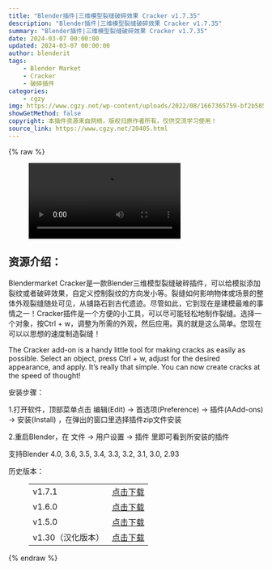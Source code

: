 ```yaml
---
title: "Blender插件|三维模型裂缝破碎效果 Cracker v1.7.35"
description: "Blender插件|三维模型裂缝破碎效果 Cracker v1.7.35"
summary: "Blender插件|三维模型裂缝破碎效果 Cracker v1.7.35"
date: 2024-03-07 00:00:00
updated: 2024-03-07 00:00:00
author: blenderit
tags: 
    - Blender Market
    - Cracker
    - 破碎插件
categories:
    - cgzy
img: https://www.cgzy.net/wp-content/uploads/2022/08/1667365759-bf2b585aaeb7a04.jpg
showGetMethod: false
copyright: 本插件资源来自网络，版权归原作者所有，仅供交流学习使用！
source_link: https://www.cgzy.net/20405.html
---
```


{% raw %}
<figure class="wp-block-video aligncenter"><video controls src="https://cloud.video.taobao.com/play/u/717183932/p/1/e/6/t/1/371400144674.mp4"></video></figure><div class="wp-block-pandastudio-title"><div class="title_style_01"><h2 id="h2-0">资源介绍：</h2></div></div><p class="is-style-text-indent-2em">Blendermarket Cracker是一款Blender三维模型裂缝破碎插件，可以给模拟添加裂纹或者破碎效果，自定义控制裂纹的方向发小等。裂缝如何影响物体或场景的整体外观裂缝随处可见，从铺路石到古代遗迹。尽管如此，它到现在是建模最难的事情之一！Cracker插件是一个方便的小工具，可以尽可能轻松地制作裂缝。选择一个对象，按Ctrl + w，调整为所需的外观，然后应用。真的就是这么简单。您现在可以以思想的速度制造裂缝！</p><p>The Cracker add-on is a handy little tool for making cracks as easily as possible. Select an object, press Ctrl + w, adjust for the desired appearance, and apply. It’s really that simple. You can now create cracks at the speed of thought!</p><div class="wp-block-pandastudio-title"><div class="title_style_01"><p>安装步骤：</p></div></div><p>1.打开软件，顶部菜单点击 编辑(Edit) → 首选项(Preference) → 插件(AAdd-ons) → 安装(Install) ，在弹出的窗口里选择插件zip文件安装</p><p>2.重启Blender，在 文件 → 用户设置 → 插件 里即可看到所安装的插件</p><div class="wp-block-pandastudio-tips"><div class="tip success "><p>支持Blender 4.0, 3.6, 3.5, 3.4, 3.3, 3.2, 3.1, 3.0, 2.93</p>
</div></div><div class="wp-block-pandastudio-title"><div class="title_style_01"><p>历史版本：</p></div></div><figure class="wp-block-table is-style-regular has-medium-font-size"><table class="has-fixed-layout"><tbody><tr><td>v1.7.1</td><td><a href="https://www.cgzy.net/go?_=6782afc85aaHR0cHM6Ly9wYW4uYmFpZHUuY29tL3MvMS1qS2d2ZVFRRG1ZWUQzTWJPT0J0c2c%2FcHdkPWlkdXo%3D" target="_blank">点击下载</a></td></tr><tr><td>v1.6.0</td><td><a href="https://www.cgzy.net/go?_=0c70d9cb88aHR0cHM6Ly9wYW4uYmFpZHUuY29tL3MvMUhiMURyQmhBOER0MWJCdVlGNUVlM3c%2FcHdkPW1zazE%3D" target="_blank">点击下载</a></td></tr><tr><td>v1.5.0</td><td><a href="https://www.cgzy.net/go?_=c101a566b2aHR0cHM6Ly9wYW4uYmFpZHUuY29tL3MvMUpEYklsY0xBVkR3cGlRbFFINHpzQ2c%2FcHdkPWd6dmw%3D" target="_blank" rel="noreferrer noopener">点击下载</a></td></tr><tr><td>v1.30（汉化版本）</td><td><a href="https://www.cgzy.net/go?_=52776536f5aHR0cHM6Ly9wYW4uYmFpZHUuY29tL3MvMUo0c282NTZjdm1CclFOQWtsdEluMWc%2FcHdkPW45eng%3D" target="_blank" rel="noreferrer noopener">点击下载</a></td></tr></tbody></table></figure>
<div style="display: none">cgzy</div>
{% endraw %}